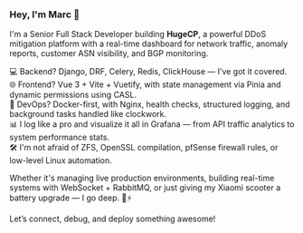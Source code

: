 ### Hey, I'm Marc 👋

I'm a Senior Full Stack Developer building **HugeCP**, a powerful DDoS mitigation platform with a real-time dashboard for network traffic, anomaly reports, customer ASN visibility, and BGP monitoring.

💻 Backend? Django, DRF, Celery, Redis, ClickHouse — I’ve got it covered.  
🌐 Frontend? Vue 3 + Vite + Vuetify, with state management via Pinia and dynamic permissions using CASL.  
🐳 DevOps? Docker-first, with Nginx, health checks, structured logging, and background tasks handled like clockwork.  
📊 I log like a pro and visualize it all in Grafana — from API traffic analytics to system performance stats.  
🛠️ I'm not afraid of ZFS, OpenSSL compilation, pfSense firewall rules, or low-level Linux automation.

Whether it's managing live production environments, building real-time systems with WebSocket + RabbitMQ, or just giving my Xiaomi scooter a battery upgrade — I go deep. 🧠⚡

Let’s connect, debug, and deploy something awesome!
